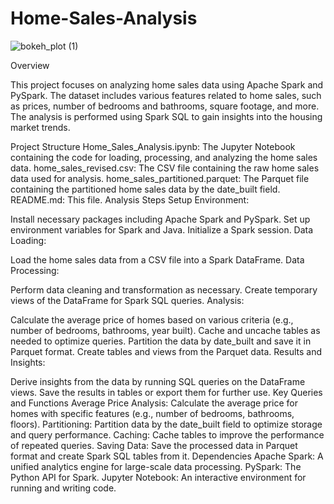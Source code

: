 # Home-Sales-Analysis

![bokeh_plot (1)](https://github.com/user-attachments/assets/e0656296-0548-43e3-a307-a85ed7894690)


Overview

This project focuses on analyzing home sales data using Apache Spark and PySpark. The dataset includes various features related to home sales, such as prices, number of bedrooms and bathrooms, square footage, and more. The analysis is performed using Spark SQL to gain insights into the housing market trends.

Project Structure
Home_Sales_Analysis.ipynb: The Jupyter Notebook containing the code for loading, processing, and analyzing the home sales data.
home_sales_revised.csv: The CSV file containing the raw home sales data used for analysis.
home_sales_partitioned.parquet: The Parquet file containing the partitioned home sales data by the date_built field.
README.md: This file.
Analysis Steps
Setup Environment:

Install necessary packages including Apache Spark and PySpark.
Set up environment variables for Spark and Java.
Initialize a Spark session.
Data Loading:

Load the home sales data from a CSV file into a Spark DataFrame.
Data Processing:

Perform data cleaning and transformation as necessary.
Create temporary views of the DataFrame for Spark SQL queries.
Analysis:

Calculate the average price of homes based on various criteria (e.g., number of bedrooms, bathrooms, year built).
Cache and uncache tables as needed to optimize queries.
Partition the data by date_built and save it in Parquet format.
Create tables and views from the Parquet data.
Results and Insights:

Derive insights from the data by running SQL queries on the DataFrame views.
Save the results in tables or export them for further use.
Key Queries and Functions
Average Price Analysis: Calculate the average price for homes with specific features (e.g., number of bedrooms, bathrooms, floors).
Partitioning: Partition data by the date_built field to optimize storage and query performance.
Caching: Cache tables to improve the performance of repeated queries.
Saving Data: Save the processed data in Parquet format and create Spark SQL tables from it.
Dependencies
Apache Spark: A unified analytics engine for large-scale data processing.
PySpark: The Python API for Spark.
Jupyter Notebook: An interactive environment for running and writing code.

